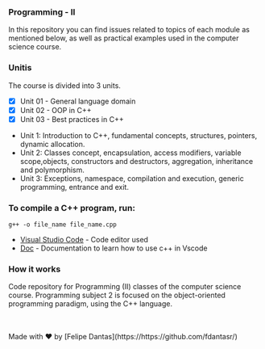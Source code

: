 ### Programming - II
 In this repository you can find issues related to topics of each module as mentioned below, as well as practical examples used in the computer science course.
 
### Unitis
The course is divided into 3 units.

- [x] Unit 01 - General language domain
- [x] Unit 02 - OOP in C++
- [x] Unit 03 - Best practices in C++

* Unit 1: Introduction to C++, fundamental concepts, structures, pointers, dynamic allocation.
* Unit 2: Classes concept, encapsulation, access modifiers, variable scope,objects, constructors and destructors, aggregation, inheritance and polymorphism.
* Unit 3: Exceptions, namespace, compilation and execution, generic programming,
entrance and exit.

### To compile a C++ program, run:
```
g++ -o file_name file_name.cpp
```
* [Visual Studio Code](https://code.visualstudio.com/) - Code editor used
* [Doc](https://code.visualstudio.com/docs/cpp/config-msvc) - Documentation to learn how to use c++ in Vscode

### How it works

Code repository for Programming (II) classes of the computer science course. Programming subject 2 is focused on the object-oriented programming paradigm, using the C++ language.

<br>
<br>
Made with ♥ by [Felipe Dantas](https://https://github.com/fdantasr/) 
